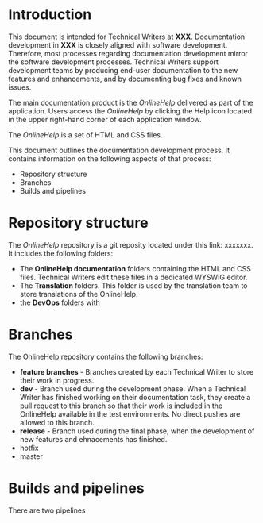 # Introduction

This document is intended for Technical Writers at **XXX**. Documentation development in **XXX** is closely aligned with software development. Therefore, most processes regarding documentation development mirror the software development processes. Technical Writers support development teams by producing end-user documentation to the new features and enhancements, and by documenting bug fixes and known issues.

The main documentation product is the *OnlineHelp* delivered as part of the application. Users access the *OnlineHelp* by clicking the Help icon located in the upper right-hand corner of each application window.

The *OnlineHelp* is a set of HTML and  CSS files. 

This document outlines the documentation development process. It contains information on the following aspects of that process:

- Repository structure
- Branches
- Builds and pipelines

# Repository structure 

The *OnlineHelp* repository is a git reposity located under this link: xxxxxxx. It includes the following folders:

- The **OnlineHelp documentation** folders containing the HTML and CSS files. Technical Writers edit these files in a dedicated WYSWIG editor.
- The **Translation** folders. This folder is used by the translation team to store translations of the OnlineHelp. 
- the **DevOps** folders with


# Branches

The OnlineHelp repository contains the following branches:

- **feature branches** - Branches created by each Technical Writer to store their work in progress.
- **dev** - Branch used during the development phase. When a Technical Writer has finished working on  their documentation task, they create a pull request to this branch so that their work is included in the OnlineHelp available in the test environments. No direct pushes are allowed to this branch.
- **release** - Branch used during the final phase, when the development of new features and ehnacements has finished.
- hotfix
- master

# Builds and pipelines

There are two pipelines 